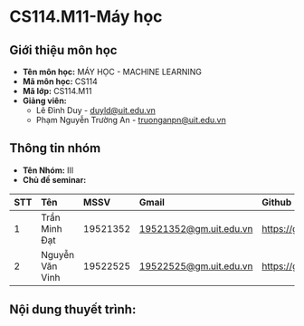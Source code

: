 # CS114.M11-Máy học
## Giới thiệu môn học
* __Tên môn học:__ MÁY HỌC - MACHINE LEARNING
* __Mã môn học:__ CS114
* __Mã lớp:__ CS114.M11
* __Giảng viên:__ 
  + Lê Đình Duy - duyld@uit.edu.vn
  + Phạm Nguyễn Trường An - truonganpn@uit.edu.vn
## Thông tin nhóm
* __Tên Nhóm:__ III
* __Chủ đề seminar:__ 

|**STT**|**Tên**|**MSSV**|**Gmail**|**Github**|
|:---|:---|:---|:---|:---|
|1|Trần Minh Đạt|19521352|19521352@gm.uit.edu.vn|https://github.com/19521352|
|2|Nguyễn Văn Vinh|19522525|19522525@gm.uit.edu.vn|https://github.com/RazLuBo|

## Nội dung thuyết trình:
